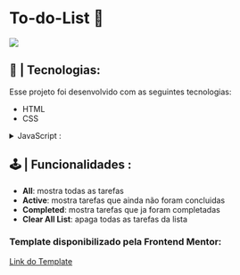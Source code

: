 <h1>To-do-List 📆</h1>
<img src="https://user-images.githubusercontent.com/104960654/219538117-129e9f8a-5a1d-4e3f-8115-8099d8a42935.png">

## 🚀 | Tecnologias:
Esse projeto foi desenvolvido com as seguintes tecnologias:
- HTML
- CSS
<details>
<summary> JavaScript :</summary>
<ul>
<li>spread Operator</li>
<li>Arrow Function</li>
<li>Map Function</li>
<li>LocalStorage</li>
<li>DOM</li>
<li>Event Listeners</li>
</ul>
</details>


## 🕹 | Funcionalidades :
- **All**: mostra todas as tarefas 
- **Active**: mostra tarefas que ainda não foram concluidas
- **Completed**: mostra tarefas que ja foram completadas
- **Clear All List**: apaga todas as tarefas da lista
### Template disponibilizado pela Frontend Mentor:
<a href="https://www.frontendmentor.io/challenges/todo-app-Su1_KokOW" targer="_blank">Link do Template</a>
